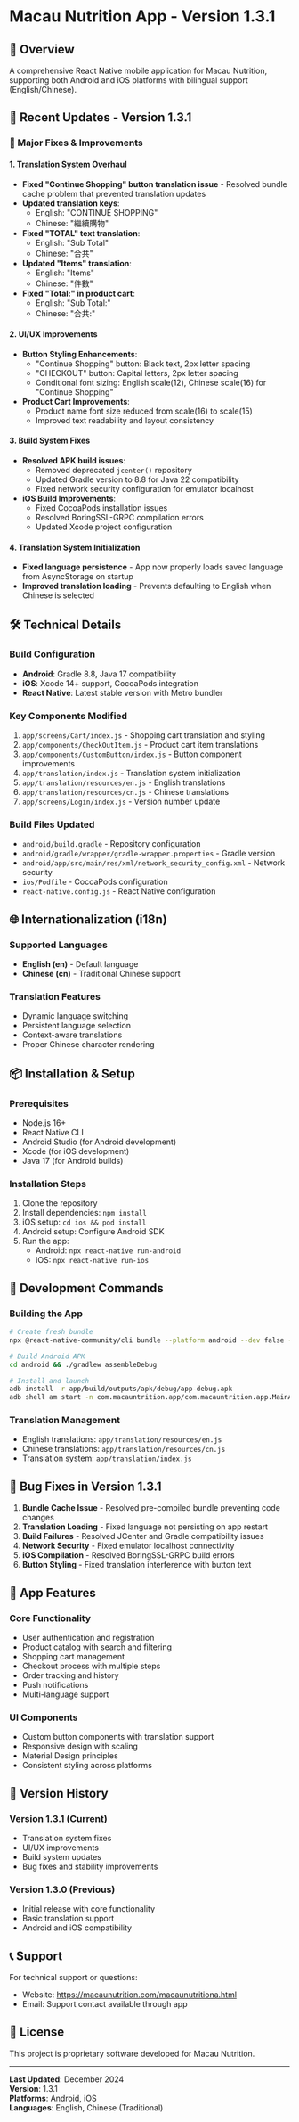 # Macau Nutrition App - Version 1.3.1

## 📱 Overview
A comprehensive React Native mobile application for Macau Nutrition, supporting both Android and iOS platforms with bilingual support (English/Chinese).

## 🚀 Recent Updates - Version 1.3.1

### 🔧 Major Fixes & Improvements

#### 1. **Translation System Overhaul**
- **Fixed "Continue Shopping" button translation issue** - Resolved bundle cache problem that prevented translation updates
- **Updated translation keys**:
  - English: "CONTINUE SHOPPING" 
  - Chinese: "繼續購物"
- **Fixed "TOTAL" text translation**:
  - English: "Sub Total"
  - Chinese: "合共"
- **Updated "Items" translation**:
  - English: "Items"
  - Chinese: "件數"
- **Fixed "Total:" in product cart**:
  - English: "Sub Total:"
  - Chinese: "合共:"

#### 2. **UI/UX Improvements**
- **Button Styling Enhancements**:
  - "Continue Shopping" button: Black text, 2px letter spacing
  - "CHECKOUT" button: Capital letters, 2px letter spacing
  - Conditional font sizing: English scale(12), Chinese scale(16) for "Continue Shopping"
- **Product Cart Improvements**:
  - Product name font size reduced from scale(16) to scale(15)
  - Improved text readability and layout consistency

#### 3. **Build System Fixes**
- **Resolved APK build issues**:
  - Removed deprecated `jcenter()` repository
  - Updated Gradle version to 8.8 for Java 22 compatibility
  - Fixed network security configuration for emulator localhost
- **iOS Build Improvements**:
  - Fixed CocoaPods installation issues
  - Resolved BoringSSL-GRPC compilation errors
  - Updated Xcode project configuration

#### 4. **Translation System Initialization**
- **Fixed language persistence** - App now properly loads saved language from AsyncStorage on startup
- **Improved translation loading** - Prevents defaulting to English when Chinese is selected

## 🛠 Technical Details

### Build Configuration
- **Android**: Gradle 8.8, Java 17 compatibility
- **iOS**: Xcode 14+ support, CocoaPods integration
- **React Native**: Latest stable version with Metro bundler

### Key Components Modified
1. `app/screens/Cart/index.js` - Shopping cart translation and styling
2. `app/components/CheckOutItem.js` - Product cart item translations
3. `app/components/CustomButton/index.js` - Button component improvements
4. `app/translation/index.js` - Translation system initialization
5. `app/translation/resources/en.js` - English translations
6. `app/translation/resources/cn.js` - Chinese translations
7. `app/screens/Login/index.js` - Version number update

### Build Files Updated
- `android/build.gradle` - Repository configuration
- `android/gradle/wrapper/gradle-wrapper.properties` - Gradle version
- `android/app/src/main/res/xml/network_security_config.xml` - Network security
- `ios/Podfile` - CocoaPods configuration
- `react-native.config.js` - React Native configuration

## 🌐 Internationalization (i18n)

### Supported Languages
- **English (en)** - Default language
- **Chinese (cn)** - Traditional Chinese support

### Translation Features
- Dynamic language switching
- Persistent language selection
- Context-aware translations
- Proper Chinese character rendering

## 📦 Installation & Setup

### Prerequisites
- Node.js 16+
- React Native CLI
- Android Studio (for Android development)
- Xcode (for iOS development)
- Java 17 (for Android builds)

### Installation Steps
1. Clone the repository
2. Install dependencies: `npm install`
3. iOS setup: `cd ios && pod install`
4. Android setup: Configure Android SDK
5. Run the app:
   - Android: `npx react-native run-android`
   - iOS: `npx react-native run-ios`

## 🔧 Development Commands

### Building the App
```bash
# Create fresh bundle
npx @react-native-community/cli bundle --platform android --dev false --entry-file index.js --bundle-output android/app/src/main/assets/index.android.bundle --assets-dest android/app/src/main/res/

# Build Android APK
cd android && ./gradlew assembleDebug

# Install and launch
adb install -r app/build/outputs/apk/debug/app-debug.apk
adb shell am start -n com.macauntrition.app/com.macauntrition.app.MainActivity
```

### Translation Management
- English translations: `app/translation/resources/en.js`
- Chinese translations: `app/translation/resources/cn.js`
- Translation system: `app/translation/index.js`

## 🐛 Bug Fixes in Version 1.3.1

1. **Bundle Cache Issue** - Resolved pre-compiled bundle preventing code changes
2. **Translation Loading** - Fixed language not persisting on app restart
3. **Build Failures** - Resolved JCenter and Gradle compatibility issues
4. **Network Security** - Fixed emulator localhost connectivity
5. **iOS Compilation** - Resolved BoringSSL-GRPC build errors
6. **Button Styling** - Fixed translation interference with button text

## 📱 App Features

### Core Functionality
- User authentication and registration
- Product catalog with search and filtering
- Shopping cart management
- Checkout process with multiple steps
- Order tracking and history
- Push notifications
- Multi-language support

### UI Components
- Custom button components with translation support
- Responsive design with scaling
- Material Design principles
- Consistent styling across platforms

## 🔄 Version History

### Version 1.3.1 (Current)
- Translation system fixes
- UI/UX improvements
- Build system updates
- Bug fixes and stability improvements

### Version 1.3.0 (Previous)
- Initial release with core functionality
- Basic translation support
- Android and iOS compatibility

## 📞 Support

For technical support or questions:
- Website: https://macaunutrition.com/macaunutritiona.html
- Email: Support contact available through app

## 📄 License

This project is proprietary software developed for Macau Nutrition.

---

**Last Updated**: December 2024  
**Version**: 1.3.1  
**Platforms**: Android, iOS  
**Languages**: English, Chinese (Traditional)
